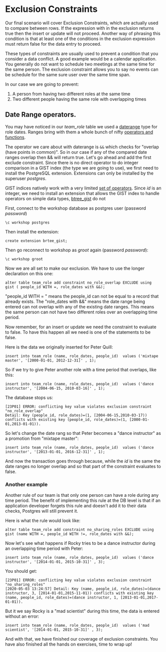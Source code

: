  # Exclusion Constraints
 
 Our final scenario will cover Exclusion Constraints, which are actually used to compare between rows. If the expression with in the exclusion returns true then the insert or update will not proceed. Another way of phrasing this condition is that at least one of the conditions in the exclusion expression must return false for the data entry to proceed.
  
 These types of constraints are usually used to prevent a condition that you consider a data conflict. A good example would be a calendar application. You generally do not want to schedule two meetings at the same time for the same person. The exclusion constraint allows you to say no events can be schedule for the same sure user over the same time span.
 
 In our case we are going to prevent:  
 1. A person from having two different roles at the same time
 2. Two different people having the same role with overlapping times
 
 ## Date Range operators. 
 
You may have noticed in our _team\_role_ table we used a [daterange](https://www.postgresql.org/docs/12/rangetypes.html#RANGETYPES-BUILTIN) type for role dates. Ranges bring with them a whole bunch of nifty [operators and functions](https://www.postgresql.org/docs/12/functions-range.html). 
 
 The operator we care about with daterange is `&&` which checks for "overlap (have points in common)". So in our case if any of the compared date ranges overlap then && will return true. Let's go ahead and add the first exclude constraint. Since there is no direct operator to do integer comparison in a GIST index (the type we are going to use), we first need to install the PostgreSQL extension. Extensions can only be installed by the superuser _postgres_.
 
 GIST indices natively work with a very limited [set of operators](https://www.postgresql.org/docs/12/gist-builtin-opclasses.html). Since _id_ is an integer, we need to install an extension that allows the GIST index to handle operators on simple data types, [btree_gist](https://www.postgresql.org/docs/12/btree-gist.html)  do not 

First, connect to the workshop database as postgres user (password _password_) 
 ```sql92
\c workshop postgres
```
Then install the extension:

```sql92
create extension brtee_gist;
``` 
Then go reconnect to workshop as _groot_ again (password _password_):

```sql92
\c workshop groot
```

Now we are all set to make our exclusion.  We have to use the longer declaration on this one:
 
 ```sql92
alter table team_role add constraint no_role_overlap EXCLUDE using gist ( people_id WITH =, role_dates with &&);
``` 

"people_id WITH = " means the people_id can not be equal to a record that already exists. The "role_dates with &&" means the date range being entered can not overlap with any of the existing date ranges. This means the same person can not have two different roles over an overlapping time period.
 
 Now remember, for an insert or update we need the constraint to evaluate to false. To have this happen all we need is one of the statements to be false.

Here is the data we originally inserted for Peter Quill:

```
insert into team_role (name, role_dates, people_id)  values ('mixtape master', '[2000-01-01, 2012-12-31]' , 1);
```

So if we try to give Peter another role with a time period that overlaps, like this:

```sql92
insert into team_role (name, role_dates, people_id)  values ('dance instructor', '[2004-06-15, 2010-03-16]' , 1);
```
The database stops us:

```
[23P01] ERROR: conflicting key value violates exclusion constraint "no_role_overlap"
Detail: Key (people_id, role_dates)=(1, [2004-06-15,2010-03-17)) conflicts with existing key (people_id, role_dates)=(1, [2000-01-01,2013-01-01)).

```

So let's change the date rang so that Peter becomes a "dance instructor" as a promotion from "mixtape master":

```sql92
insert into team_role (name, role_dates, people_id)  values ('dance instructor', '[2013-01-01, 2016-12-31]' , 1);
```

And now the transaction goes through because, while the _id_ is the same the date ranges no longer overlap and so that part of the constraint evaluates to false. 


### Another example

Another rule of our team is that only one person can have a role during any time period. The benefit of implementing this rule at the DB level is that if an application developer forgets this rule and doesn't add it to their data checks, Postgres will still prevent it.

Here is what the rule would look like: 

```sql92
alter table team_role add constraint no_sharing_roles EXCLUDE using gist (name WITH =, people_id WITH !=, role_dates with &&);
```
Now let's see what happens if Rocky tries to be a dance instructor during an overlapping time period with Peter:

```sql92
insert into team_role (name, role_dates, people_id)  values ('dance instructor', '[2014-01-01, 2015-10-31]' , 3);
```

You should get:

```
[23P01] ERROR: conflicting key value violates exclusion constraint "no_sharing_roles"
[2020-05-03 13:24:57] Detail: Key (name, people_id, role_dates)=(dance instructor, 3, [2014-01-01,2015-11-01)) conflicts with existing key (name, people_id, role_dates)=(dance instructor, 1, [2013-01-01,2017-01-01)).
```

But it we say Rocky is a "mad scientist" during this time, the data is entered without an error:

```sql92
insert into team_role (name, role_dates, people_id)  values ('mad scientist', '[2014-01-01, 2015-10-31]' , 3);
```

And with that, we have finished our coverage of exclusion constraints. You have also finished all the hands on exercises, time to wrap up!
 
 